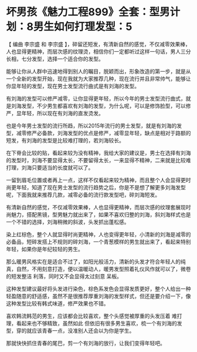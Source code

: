 # 坏男孩《魅力工程899》全套：型男计划：8男生如何打理发型：5

【 编曲 李宗盛 和 李宗盛 】，碎留还短发，有清新自然的感觉，不仅减零效果棒，人也显得更精神，而层次感的纹理烫，相信你们一定都听过这样一句话，男人三分长相，七分发型，选择一个适合你的发型。

能够让你从人群中迅速地得到别人的瞩目，脱颖而出，形象改造的第一步，就是从一个全新的发型开始，现在我就为大家推荐几种，现在流行并且非常帅气，能够让你显年轻的发型，现在男士发型流行曲式是有刘海的发型。

有刘海的发型可以修严减零，让你显得更年轻，所以今年的男士发型流行曲式，就是刘海发型，不少男生都喜欢有刘海的发型，为什么呢，可以是修饰脸型，可以修严，显年轻，所以现在有刘海的直发烫发。

也是今年男士发型的流行所趋，所以2015年流行的男士发型，就是有刘海的发型，减零修严必备款，刘海发型的优点是修严，减零显年轻，缺点是相对于路额的短发，有刘海的发型是比较难打理的，若刘海较长。

在下脊会比较的贴，看起来较为没有精神，我给大家的建议是，男士在选择有刘海的发型时，刘海不要显得太长，不要留得太长，一来显得不精神，二来就是比较难打理，刘海只要适当的长度就可以了。

一留到眉毛位置或者再上一点，这样不仅看起来较为精神，而且整个人会显得更时尚更年轻，知道了现在男士发型的流行趋势之后，你是不是想了解更多刘海发型呢，下面我就来推荐几款，减零必备的流行款发型吧，碎刘海短发。

有清新自然的感觉，不仅减零效果棒，人也显得更精神，而层次感的纹理套展现时尚魅力，搭配黑镜，型男魅力就出来了，如果不喜欢归整的刘海，斜刘海样式也是一个不错的选择，刘海稍微的斜波，头发抓出蓬松感。

染上红棕色，整个人就显得时尚更精神，人也变得更年轻，小清新的刘海是减零的必备品，短碎发搭上不规则的碎刘海，一个青葱模样的男生就出来了，看起来特别年轻，如果你是年纪较轻的男生。

那么暖男风格实在是适合不过了，如阳光般活力，清新的头发才符合年轻人的纯真，自然，不用刻意打造，便以温暖动人，暖男发型照着礼仪风作就可以了，微卷的短发整洁 利落，同时又不会显得太过刻意 呆板。

这种发型建议最好将头发进行染色，棕色系发色会显得发质更好，整个人给出一种轻盈随意的舒适感，虽然不是很推荐厚重刘海的发型样式，但还是要介绍一下，像这种发型比较有韩式味道，修严效果也不错。

喜欢韩流韩范的男生，应该都会比较喜欢，整个头感觉被厚重的头发压着 难打理，看起来也不够精致，虽然如此 但依旧有很多男生喜欢，梳一个有刘海的发型，穿的就应该青春一点，没准别人还会以为你是学生。

那就快快抓住青春的尾巴，剪一个有刘海的放行，让我们变得年轻吧。